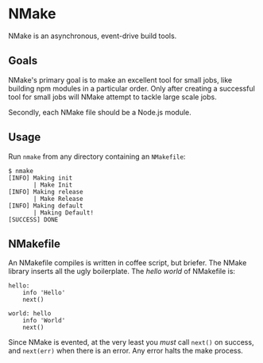 # NMake

NMake is an asynchronous, event-drive build tools.

## Goals

NMake's primary goal is to make an excellent tool for small jobs,
like building npm modules in a particular order.
Only after creating a successful tool for small jobs will NMake
attempt to tackle large scale jobs.

Secondly, each NMake file should be a Node.js module.

## Usage

Run `nmake` from any directory containing an `NMakefile`:

	$ nmake
	[INFO] Making init
	       | Make Init
	[INFO] Making release
	       | Make Release
	[INFO] Making default
	       | Making Default!
	[SUCCESS] DONE

## NMakefile

An NMakefile compiles is written in coffee script, but briefer.
The NMake library inserts all the ugly boilerplate.
The _hello world_ of NMakefile is:

	hello:
		info 'Hello'
		next()

	world: hello
		info 'World'
		next()

Since NMake is evented, at the very least you _must_ call `next()` on success,
and `next(err)` when there is an error. 
Any error halts the make process.

